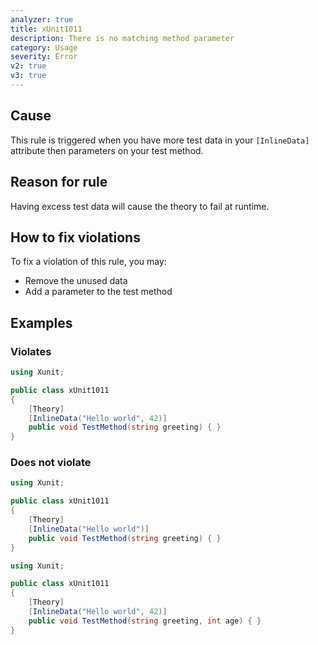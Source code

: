 ```yaml
---
analyzer: true
title: xUnit1011
description: There is no matching method parameter
category: Usage
severity: Error
v2: true
v3: true
---
```


## Cause

This rule is triggered when you have more test data in your `[InlineData]` attribute then parameters on your test method.

## Reason for rule

Having excess test data will cause the theory to fail at runtime.

## How to fix violations

To fix a violation of this rule, you may:

* Remove the unused data
* Add a parameter to the test method

## Examples

### Violates

```csharp
using Xunit;

public class xUnit1011
{
    [Theory]
    [InlineData("Hello world", 42)]
    public void TestMethod(string greeting) { }
}
```

### Does not violate

```csharp
using Xunit;

public class xUnit1011
{
    [Theory]
    [InlineData("Hello world")]
    public void TestMethod(string greeting) { }
}
```

```csharp
using Xunit;

public class xUnit1011
{
    [Theory]
    [InlineData("Hello world", 42)]
    public void TestMethod(string greeting, int age) { }
}
```
